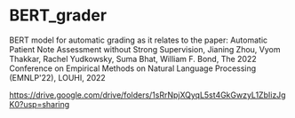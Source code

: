 # BERT_grader
BERT model for automatic grading as it relates to the paper:
Automatic Patient Note Assessment without Strong Supervision, 
Jianing Zhou, Vyom Thakkar, Rachel Yudkowsky, Suma Bhat, William F. Bond, 
The 2022 Conference on Empirical Methods on Natural Language Processing (EMNLP'22), LOUHI, 2022

https://drive.google.com/drive/folders/1sRrNpjXQyqL5st4GkGwzyL1ZbIizJgK0?usp=sharing
